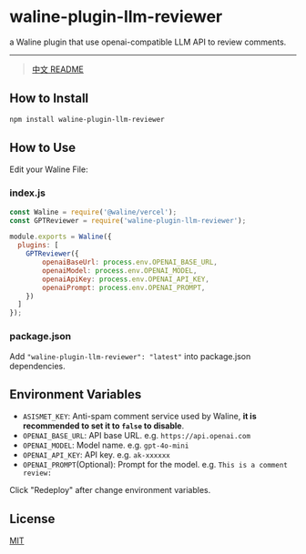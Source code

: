 # waline-plugin-llm-reviewer

a Waline plugin that use openai-compatible LLM API to review comments.

***
> [中文 README](/README_CN.md)

## How to Install

``` bash
npm install waline-plugin-llm-reviewer
```

## How to Use

Edit your Waline File:

### index.js

``` javascript
const Waline = require('@waline/vercel');
const GPTReviewer = require('waline-plugin-llm-reviewer');

module.exports = Waline({
  plugins: [
    GPTReviewer({
        openaiBaseUrl: process.env.OPENAI_BASE_URL,
        openaiModel: process.env.OPENAI_MODEL,
        openaiApiKey: process.env.OPENAI_API_KEY,
        openaiPrompt: process.env.OPENAI_PROMPT,
    })
  ]
});
```

### package.json

Add `"waline-plugin-llm-reviewer": "latest"` into package.json dependencies.

## Environment Variables

- `ASISMET_KEY`: Anti-spam comment service used by Waline, **it is recommended to set it to `false` to disable**.
- `OPENAI_BASE_URL`: API base URL. e.g. `https://api.openai.com`
- `OPENAI_MODEL`: Model name. e.g. `gpt-4o-mini`
- `OPENAI_API_KEY`: API key. e.g. `ak-xxxxxx`
- `OPENAI_PROMPT`(Optional): Prompt for the model. e.g. `This is a comment review: `

Click "Redeploy" after change environment variables.

## License

[MIT](./LICENSE)
